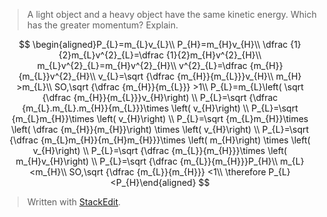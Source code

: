 > A light object and a heavy object have the same kinetic energy. Which has the greater momentum? Explain.


$$
\begin{aligned}P_{L}=m_{L}v_{L}\\
P_{H}=m_{H}v_{H}\\
\dfrac {1}{2}m_{L}v^{2}_{L}=\dfrac {1}{2}m_{H}v^{2}_{H}\\
m_{L}v^{2}_{L}=m_{H}v^{2}_{H}\\
v^{2}_{L}=\dfrac {m_{H}}{m_{L}}v^{2}_{H}\\
v_{L}=\sqrt {\dfrac {m_{H}}{m_{L}}}v_{H}\\
m_{H} >m_{L}\\
SO,\sqrt {\dfrac {m_{H}}{m_{L}}} >1\\
P_{L}=m_{L}\left( \sqrt {\dfrac {m_{H}}{m_{L}}}v_{H}\right) \\
P_{L}=\sqrt {\dfrac {m_{L}.m_{L}.m_{H}}{m_{L}}}\times \left( v_{H}\right) \\
P_{L}=\sqrt {m_{L}m_{H}}\times \left( v_{H}\right) \\
P_{L}=\sqrt {m_{L}m_{H}}\times \left( \dfrac {m_{H}}{m_{H}}\right) \times \left( v_{H}\right) \\
P_{L}=\sqrt {\dfrac {m_{L}m_{H}}{m_{H}m_{H}}}\times \left( m_{H}\right) \times \left( v_{H}\right) \\
P_{L}=\sqrt {\dfrac {m_{L}}{m_{H}}}\times \left( m_{H}v_{H}\right) \\
P_{L}=\sqrt {\dfrac {m_{L}}{m_{H}}}P_{H}\\
m_{L} <m_{H}\\
SO,\sqrt {\dfrac {m_{L}}{m_{H}}} <1\\
\therefore P_{L} <P_{H}\end{aligned}
$$

> Written with [StackEdit](https://stackedit.io/).
<!--stackedit_data:
eyJoaXN0b3J5IjpbLTIwMDE1NzA3MjldfQ==
-->
<!--stackedit_data:
eyJoaXN0b3J5IjpbLTExMjkyMzg2NTVdfQ==
-->